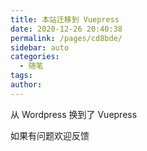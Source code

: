 ```yaml
---
title: 本站迁移到 Vuepress
date: 2020-12-26 20:40:38
permalink: /pages/cd8bde/
sidebar: auto
categories: 
  - 随笔
tags: 
author: 
---
```


从 Wordpress 换到了 Vuepress

如果有问题欢迎反馈